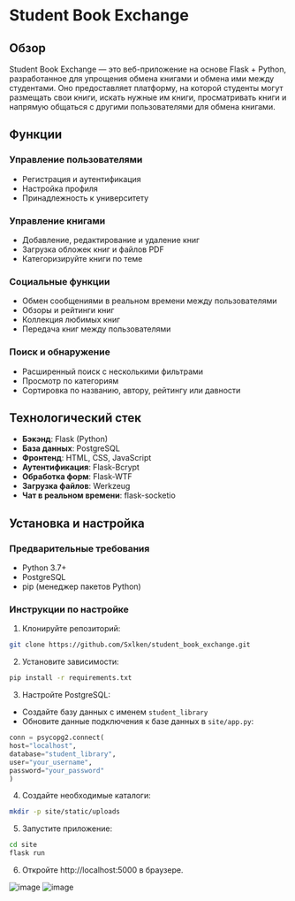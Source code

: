# Student Book Exchange

## Обзор
Student Book Exchange — это веб-приложение на основе Flask + Python, разработанное для упрощения обмена книгами и обмена ими между студентами. Оно предоставляет платформу, на которой студенты могут размещать свои книги, искать нужные им книги, просматривать книги и напрямую общаться с другими пользователями для обмена книгами.

## Функции

### Управление пользователями
- Регистрация и аутентификация
- Настройка профиля
- Принадлежность к университету

### Управление книгами
- Добавление, редактирование и удаление книг
- Загрузка обложек книг и файлов PDF
- Категоризируйте книги по теме

### Социальные функции
- Обмен сообщениями в реальном времени между пользователями
- Обзоры и рейтинги книг
- Коллекция любимых книг
- Передача книг между пользователями

### Поиск и обнаружение
- Расширенный поиск с несколькими фильтрами
- Просмотр по категориям
- Сортировка по названию, автору, рейтингу или давности

## Технологический стек
- **Бэкэнд**: Flask (Python)
- **База данных**: PostgreSQL
- **Фронтенд**: HTML, CSS, JavaScript
- **Аутентификация**: Flask-Bcrypt
- **Обработка форм**: Flask-WTF
- **Загрузка файлов**: Werkzeug
- **Чат в реальном времени**: flask-socketio

## Установка и настройка

### Предварительные требования
- Python 3.7+
- PostgreSQL
- pip (менеджер пакетов Python)

### Инструкции по настройке

1. Клонируйте репозиторий:
```bash
git clone https://github.com/Sxlken/student_book_exchange.git
```

2. Установите зависимости:
```bash
pip install -r requirements.txt
```

3. Настройте PostgreSQL:
- Создайте базу данных с именем `student_library`
- Обновите данные подключения к базе данных в `site/app.py`:
```python
conn = psycopg2.connect(
host="localhost",
database="student_library",
user="your_username",
password="your_password"
)
```

4. Создайте необходимые каталоги:
```bash
mkdir -p site/static/uploads
```

5. Запустите приложение:
```bash
cd site
flask run
```

6. Откройте http://localhost:5000 в браузере.

![image](https://github.com/user-attachments/assets/2f62bbe5-460c-4f3a-a3d9-f5d74ba320ad)
![image](https://github.com/user-attachments/assets/a0e5de92-b29a-4bc4-9c47-aeef9205ed37)
